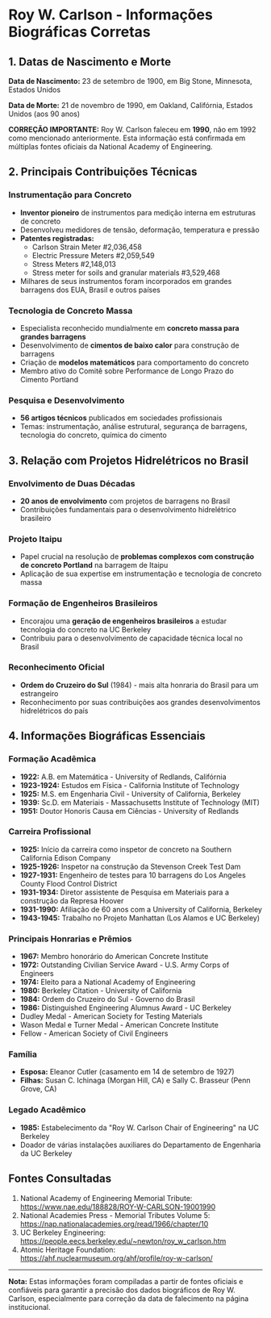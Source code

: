 # Roy W. Carlson - Informações Biográficas Corretas

## 1. Datas de Nascimento e Morte

**Data de Nascimento:** 23 de setembro de 1900, em Big Stone, Minnesota, Estados Unidos

**Data de Morte:** 21 de novembro de 1990, em Oakland, Califórnia, Estados Unidos (aos 90 anos)

**CORREÇÃO IMPORTANTE:** Roy W. Carlson faleceu em **1990**, não em 1992 como mencionado anteriormente. Esta informação está confirmada em múltiplas fontes oficiais da National Academy of Engineering.

## 2. Principais Contribuições Técnicas

### Instrumentação para Concreto
- **Inventor pioneiro** de instrumentos para medição interna em estruturas de concreto
- Desenvolveu medidores de tensão, deformação, temperatura e pressão
- **Patentes registradas:**
  - Carlson Strain Meter #2,036,458
  - Electric Pressure Meters #2,059,549
  - Stress Meters #2,148,013
  - Stress meter for soils and granular materials #3,529,468
- Milhares de seus instrumentos foram incorporados em grandes barragens dos EUA, Brasil e outros países

### Tecnologia de Concreto Massa
- Especialista reconhecido mundialmente em **concreto massa para grandes barragens**
- Desenvolvimento de **cimentos de baixo calor** para construção de barragens
- Criação de **modelos matemáticos** para comportamento do concreto
- Membro ativo do Comitê sobre Performance de Longo Prazo do Cimento Portland

### Pesquisa e Desenvolvimento
- **56 artigos técnicos** publicados em sociedades profissionais
- Temas: instrumentação, análise estrutural, segurança de barragens, tecnologia do concreto, química do cimento

## 3. Relação com Projetos Hidrelétricos no Brasil

### Envolvimento de Duas Décadas
- **20 anos de envolvimento** com projetos de barragens no Brasil
- Contribuições fundamentais para o desenvolvimento hidrelétrico brasileiro

### Projeto Itaipu
- Papel crucial na resolução de **problemas complexos com construção de concreto Portland** na barragem de Itaipu
- Aplicação de sua expertise em instrumentação e tecnologia de concreto massa

### Formação de Engenheiros Brasileiros
- Encorajou uma **geração de engenheiros brasileiros** a estudar tecnologia do concreto na UC Berkeley
- Contribuiu para o desenvolvimento de capacidade técnica local no Brasil

### Reconhecimento Oficial
- **Ordem do Cruzeiro do Sul** (1984) - mais alta honraria do Brasil para um estrangeiro
- Reconhecimento por suas contribuições aos grandes desenvolvimentos hidrelétricos do país

## 4. Informações Biográficas Essenciais

### Formação Acadêmica
- **1922:** A.B. em Matemática - University of Redlands, Califórnia
- **1923-1924:** Estudos em Física - California Institute of Technology
- **1925:** M.S. em Engenharia Civil - University of California, Berkeley
- **1939:** Sc.D. em Materiais - Massachusetts Institute of Technology (MIT)
- **1951:** Doutor Honoris Causa em Ciências - University of Redlands

### Carreira Profissional
- **1925:** Início da carreira como inspetor de concreto na Southern California Edison Company
- **1925-1926:** Inspetor na construção da Stevenson Creek Test Dam
- **1927-1931:** Engenheiro de testes para 10 barragens do Los Angeles County Flood Control District
- **1931-1934:** Diretor assistente de Pesquisa em Materiais para a construção da Represa Hoover
- **1931-1990:** Afiliação de 60 anos com a University of California, Berkeley
- **1943-1945:** Trabalho no Projeto Manhattan (Los Alamos e UC Berkeley)

### Principais Honrarias e Prêmios
- **1967:** Membro honorário do American Concrete Institute
- **1972:** Outstanding Civilian Service Award - U.S. Army Corps of Engineers
- **1974:** Eleito para a National Academy of Engineering
- **1980:** Berkeley Citation - University of California
- **1984:** Ordem do Cruzeiro do Sul - Governo do Brasil
- **1986:** Distinguished Engineering Alumnus Award - UC Berkeley
- Dudley Medal - American Society for Testing Materials
- Wason Medal e Turner Medal - American Concrete Institute
- Fellow - American Society of Civil Engineers

### Família
- **Esposa:** Eleanor Cutler (casamento em 14 de setembro de 1927)
- **Filhas:** Susan C. Ichinaga (Morgan Hill, CA) e Sally C. Brasseur (Penn Grove, CA)

### Legado Acadêmico
- **1985:** Estabelecimento da "Roy W. Carlson Chair of Engineering" na UC Berkeley
- Doador de várias instalações auxiliares do Departamento de Engenharia da UC Berkeley

## Fontes Consultadas

1. National Academy of Engineering Memorial Tribute: https://www.nae.edu/188828/ROY-W-CARLSON-19001990
2. National Academies Press - Memorial Tributes Volume 5: https://nap.nationalacademies.org/read/1966/chapter/10
3. UC Berkeley Engineering: https://people.eecs.berkeley.edu/~newton/roy_w_carlson.htm
4. Atomic Heritage Foundation: https://ahf.nuclearmuseum.org/ahf/profile/roy-w-carlson/

---

**Nota:** Estas informações foram compiladas a partir de fontes oficiais e confiáveis para garantir a precisão dos dados biográficos de Roy W. Carlson, especialmente para correção da data de falecimento na página institucional.
